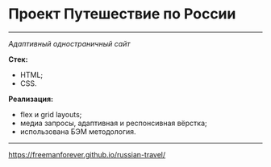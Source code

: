 # Проект Путешествие по России
------

_Адаптивный одностраничный сайт_

**Стек:**

- HTML;
- CSS.

**Реализация:**

- flex и grid layouts;
- медиа запросы, адаптивная и респонсивная вёрстка;
- использована БЭМ методология.
___

https://freemanforever.github.io/russian-travel/
